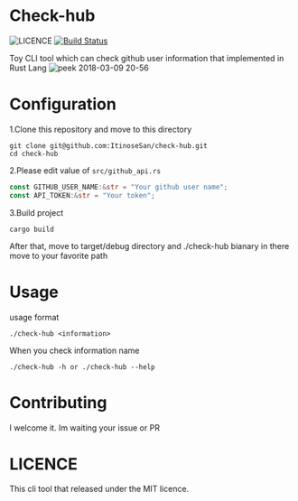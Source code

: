 # Check-hub
![LICENCE](https://img.shields.io/packagist/l/doctrine/orm.svg)
[![Build Status](https://travis-ci.org/ItinoseSan/check-hub.svg?branch=master)](https://travis-ci.org/ItinoseSan/check-hub)

Toy CLI tool which can check github user information that implemented in Rust Lang
![peek 2018-03-09 20-56](https://user-images.githubusercontent.com/24353841/37239141-4c88fa30-2479-11e8-8e21-4d806b0d03c0.gif)
# Configuration
1.Clone this repository and move to this directory
```
git clone git@github.com:ItinoseSan/check-hub.git
cd check-hub
```
2.Please edit value of ```src/github_api.rs```
```rust
const GITHUB_USER_NAME:&str = "Your github user name";
const API_TOKEN:&str = "Your token";
```
3.Build project 
```
cargo build
```
After that, move to target/debug directory and ./check-hub bianary in there move to your favorite path
# Usage
usage format
```
./check-hub <information>
````
When you check information name 
````
./check-hub -h or ./check-hub --help
````
# Contributing
I welcome it. Im waiting your issue or PR
# LICENCE
This cli tool that released under the MIT licence.
